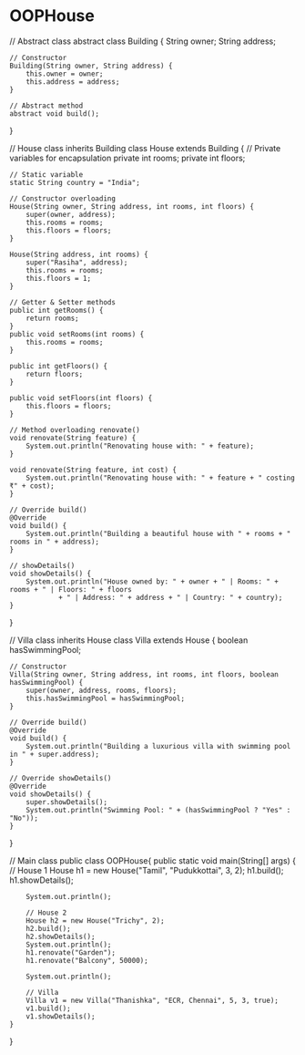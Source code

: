 # OOPHouse
// Abstract class
abstract class Building {
    String owner;
    String address;

    // Constructor
    Building(String owner, String address) {
        this.owner = owner;
        this.address = address;
    }

    // Abstract method
    abstract void build();
}

// House class inherits Building
class House extends Building {
    // Private variables for encapsulation
    private int rooms;
    private int floors;

    // Static variable
    static String country = "India";

    // Constructor overloading
    House(String owner, String address, int rooms, int floors) {
        super(owner, address);
        this.rooms = rooms;
        this.floors = floors;
    }

    House(String address, int rooms) {
        super("Rasiha", address);
        this.rooms = rooms;
        this.floors = 1;
    }

    // Getter & Setter methods
    public int getRooms() {
        return rooms;
    }
    public void setRooms(int rooms) {
        this.rooms = rooms;
    }

    public int getFloors() {
        return floors;
    }

    public void setFloors(int floors) {
        this.floors = floors;
    }

    // Method overloading renovate()
    void renovate(String feature) {
        System.out.println("Renovating house with: " + feature);
    }

    void renovate(String feature, int cost) {
        System.out.println("Renovating house with: " + feature + " costing ₹" + cost);
    }

    // Override build()
    @Override
    void build() {
        System.out.println("Building a beautiful house with " + rooms + " rooms in " + address);
    }

    // showDetails()
    void showDetails() {
        System.out.println("House owned by: " + owner + " | Rooms: " + rooms + " | Floors: " + floors
                + " | Address: " + address + " | Country: " + country);
    }
}

// Villa class inherits House
class Villa extends House {
    boolean hasSwimmingPool;

    // Constructor
    Villa(String owner, String address, int rooms, int floors, boolean hasSwimmingPool) {
        super(owner, address, rooms, floors);
        this.hasSwimmingPool = hasSwimmingPool;
    }

    // Override build()
    @Override
    void build() {
        System.out.println("Building a luxurious villa with swimming pool in " + super.address);
    }

    // Override showDetails()
    @Override
    void showDetails() {
        super.showDetails();
        System.out.println("Swimming Pool: " + (hasSwimmingPool ? "Yes" : "No"));
    }
}

// Main class
public class OOPHouse{
    public static void main(String[] args) {
        // House 1
        House h1 = new House("Tamil", "Pudukkottai", 3, 2);
        h1.build();
        h1.showDetails();

        System.out.println();

        // House 2
        House h2 = new House("Trichy", 2);
        h2.build();
        h2.showDetails();
        System.out.println();
        h1.renovate("Garden");
        h1.renovate("Balcony", 50000);

        System.out.println();

        // Villa
        Villa v1 = new Villa("Thanishka", "ECR, Chennai", 5, 3, true);
        v1.build();
        v1.showDetails();
    }
}
